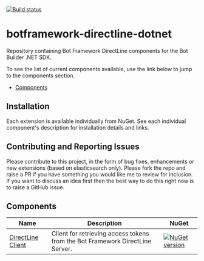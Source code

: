 [![Build status](https://ci.appveyor.com/api/projects/status/bpmairiod9g7gnbw/branch/master?svg=true)](https://ci.appveyor.com/project/pratikpanda/botframework-directline-dotnet/branch/master)

# botframework-directline-dotnet
Repository containing Bot Framework DirectLine components for the Bot Builder .NET SDK.

To see the list of current components available, use the link below to jump to the components section.

* [Components](#components)

## Installation

Each extension is available individually from NuGet. See each individual component's description for installation details and links.

## Contributing and Reporting Issues

Please contribute to this project, in the form of bug fixes, enhancements or new extensions (based on elasticsearch only). Please fork the repo and raise a PR if you have something you would like me to review for inclusion.  If you want to discuss an idea first then the best way to do this right now is to raise a GitHub issue.

## Components
| Name | Description | NuGet |
| ------ | ------ | ------ |
| [DirectLine Client](libraries/Bot.Framework.DirectLine.Client) | Client for retrieving access tokens from the Bot Framework DirectLine Server. | [![NuGet version](https://img.shields.io/badge/NuGet-Package-blue.svg)](https://www.nuget.org/packages/Bot.Framework.DirectLine.Client/) |
